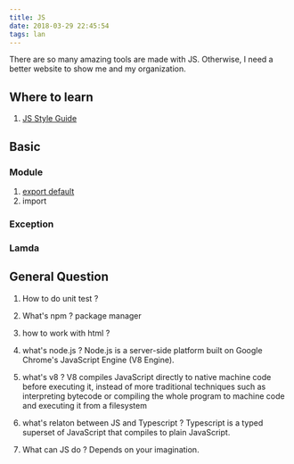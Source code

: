 ```yaml
---
title: JS
date: 2018-03-29 22:45:54
tags: lan
---
```


There are so many amazing tools are made with JS. Otherwise, I need a better website to show me and my organization.

## Where to learn
1. [JS Style Guide](https://github.com/airbnb/javascript)

## Basic
### Module
1. [export default](https://stackoverflow.com/questions/21117160/what-is-export-default-in-javascript)
2. import

### Exception

### Lamda


## General Question
1. How to do unit test ?

2. What's npm ?
package manager

3. how to work with html ?

4. what's node.js ?
Node.js is a server-side platform built on Google Chrome's JavaScript Engine (V8 Engine).

5. what's v8 ?
V8 compiles JavaScript directly to native machine code before executing it, instead of more traditional techniques such as interpreting bytecode or compiling the whole program to machine code and executing it from a filesystem

6. what's relaton between JS and Typescript ?
Typescript is a typed superset of JavaScript that compiles to plain JavaScript.

7. What can JS do ?
Depends on your imagination.
